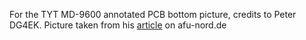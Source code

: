 For the TYT MD-9600 annotated PCB bottom picture, credits to Peter DG4EK. Picture taken from his [article](https://afu-nord.de/rt90-mod2) on afu-nord.de

